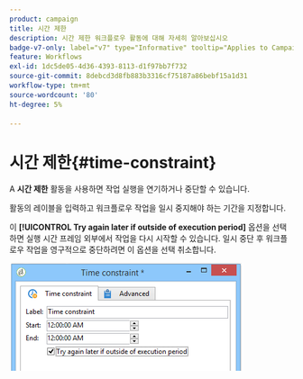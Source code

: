 ```yaml
---
product: campaign
title: 시간 제한
description: 시간 제한 워크플로우 활동에 대해 자세히 알아보십시오
badge-v7-only: label="v7" type="Informative" tooltip="Applies to Campaign Classic v7 only"
feature: Workflows
exl-id: 1dc5de05-4d36-4393-8113-d1f97bb7f732
source-git-commit: 8debcd3d8fb883b3316cf75187a86bebf15a1d31
workflow-type: tm+mt
source-wordcount: '80'
ht-degree: 5%

---
```


# 시간 제한{#time-constraint}



A **시간 제한** 활동을 사용하면 작업 실행을 연기하거나 중단할 수 있습니다.

활동의 레이블을 입력하고 워크플로우 작업을 일시 중지해야 하는 기간을 지정합니다.

이 **[!UICONTROL Try again later if outside of execution period]** 옵션을 선택하면 실행 시간 프레임 외부에서 작업을 다시 시작할 수 있습니다. 일시 중단 후 워크플로우 작업을 영구적으로 중단하려면 이 옵션을 선택 취소합니다.

![](assets/s_user_scheduled_wait.png)
